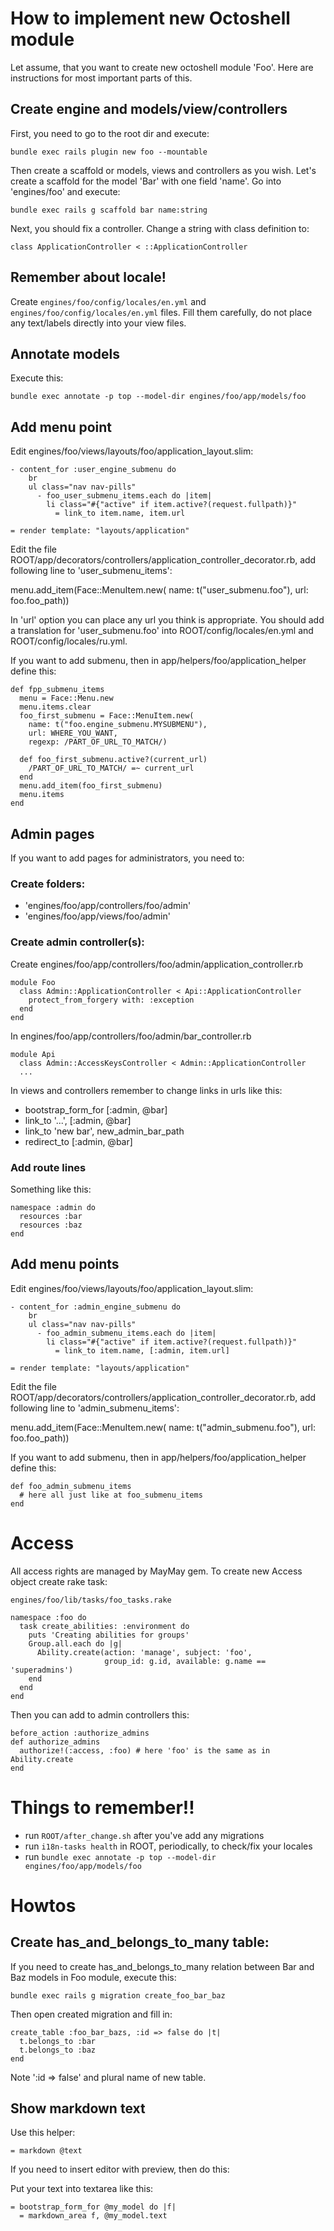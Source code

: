 # How to implement new Octoshell module

Let assume, that you want to create new octoshell module 'Foo'. Here are instructions for most important parts of this.

## Create engine and models/view/controllers

First, you need to go to the root dir and execute:

    bundle exec rails plugin new foo --mountable

Then create a scaffold or models, views and controllers as you wish. Let's create a scaffold for the model 'Bar' with one field 'name'. Go into 'engines/foo' and execute:

    bundle exec rails g scaffold bar name:string

Next, you should fix a controller. Change a string with class definition to:

    class ApplicationController < ::ApplicationController

## Remember about locale!

Create `engines/foo/config/locales/en.yml` and `engines/foo/config/locales/en.yml` files. Fill them carefully, do not place any text/labels directly into your view files.

## Annotate models

Execute this:

    bundle exec annotate -p top --model-dir engines/foo/app/models/foo

## Add menu point

Edit engines/foo/views/layouts/foo/application_layout.slim:

    - content_for :user_engine_submenu do
        br
        ul class="nav nav-pills"
          - foo_user_submenu_items.each do |item|
            li class="#{"active" if item.active?(request.fullpath)}"
              = link_to item.name, item.url

    = render template: "layouts/application"

Edit the file ROOT/app/decorators/controllers/application_controller_decorator.rb, add following line to 'user_submenu_items':

   menu.add_item(Face::MenuItem.new(
     name: t("user_submenu.foo"),
     url: foo.foo_path))

In 'url' option you can place any url you think is appropriate. You should add a translation for 'user_submenu.foo' into ROOT/config/locales/en.yml and ROOT/config/locales/ru.yml.

If you want to add submenu, then in app/helpers/foo/application_helper define this:

    def fpp_submenu_items
      menu = Face::Menu.new
      menu.items.clear
      foo_first_submenu = Face::MenuItem.new(
        name: t("foo.engine_submenu.MYSUBMENU"),
        url: WHERE_YOU_WANT,
        regexp: /PART_OF_URL_TO_MATCH/)

      def foo_first_submenu.active?(current_url)
        /PART_OF_URL_TO_MATCH/ =~ current_url
      end
      menu.add_item(foo_first_submenu)
      menu.items
    end

## Admin pages

If you want to add pages for administrators, you need to:

### Create folders:
  - 'engines/foo/app/controllers/foo/admin'
  - 'engines/foo/app/views/foo/admin'

### Create admin controller(s):
Create engines/foo/app/controllers/foo/admin/application_controller.rb

    module Foo
      class Admin::ApplicationController < Api::ApplicationController
        protect_from_forgery with: :exception
      end
    end


In engines/foo/app/controllers/foo/admin/bar_controller.rb

    module Api
      class Admin::AccessKeysController < Admin::ApplicationController
      ...

In views and controllers remember to change links in urls like this:

- bootstrap_form_for [:admin, @bar]
- link_to '...', [:admin, @bar]
- link_to 'new bar', new_admin_bar_path
- redirect_to [:admin, @bar]

### Add route lines

Something like this:

    namespace :admin do
      resources :bar
      resources :baz
    end

## Add menu points

Edit engines/foo/views/layouts/foo/application_layout.slim:

    - content_for :admin_engine_submenu do
        br
        ul class="nav nav-pills"
          - foo_admin_submenu_items.each do |item|
            li class="#{"active" if item.active?(request.fullpath)}"
              = link_to item.name, [:admin, item.url]

    = render template: "layouts/application"

Edit the file ROOT/app/decorators/controllers/application_controller_decorator.rb, add following line to 'admin_submenu_items':

   menu.add_item(Face::MenuItem.new(
     name: t("admin_submenu.foo"),
     url: foo.foo_path))


If you want to add submenu, then in app/helpers/foo/application_helper define this:

    def foo_admin_submenu_items
      # here all just like at foo_submenu_items
    end

# Access

All access rights are managed by MayMay gem. To create new Access object create rake task:

    engines/foo/lib/tasks/foo_tasks.rake

    namespace :foo do
      task create_abilities: :environment do
        puts 'Creating abilities for groups'
        Group.all.each do |g|
          Ability.create(action: 'manage', subject: 'foo',
                         group_id: g.id, available: g.name == 'superadmins')
        end
      end
    end

Then you can add to admin controllers this:

    before_action :authorize_admins
    def authorize_admins
      authorize!(:access, :foo) # here 'foo' is the same as in Ability.create
    end


# Things to remember!!

- run `ROOT/after_change.sh` after you've add any migrations
- run `i18n-tasks health` in ROOT, periodically, to check/fix your locales
- run `bundle exec annotate -p top --model-dir engines/foo/app/models/foo`


# Howtos

## Create has_and_belongs_to_many table:

If you need to create has_and_belongs_to_many relation between Bar and Baz models in Foo module, execute this:

    bundle exec rails g migration create_foo_bar_baz

Then open created migration and fill in:

    create_table :foo_bar_bazs, :id => false do |t|
      t.belongs_to :bar
      t.belongs_to :baz
    end

Note ':id => false' and plural name of new table.

## Show markdown text

Use this helper:

    = markdown @text

If you need to insert editor with preview, then do this:

Put your text into textarea like this:

    = bootstrap_form_for @my_model do |f|
      = markdown_area f, @my_model.text
